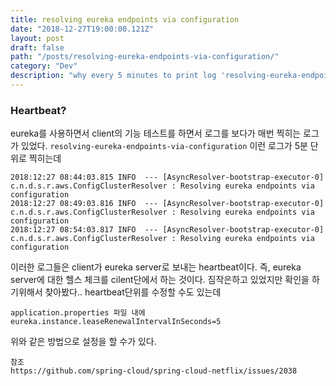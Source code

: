 ```yaml
---
title: resolving eureka endpoints via configuration
date: "2018-12-27T19:00:00.121Z"
layout: post
draft: false
path: "/posts/resolving-eureka-endpoints-via-configuration/"
category: "Dev"
description: "why every 5 minutes to print log 'resolving-eureka-endpoints-via-configuration'? "
---
```


### Heartbeat?

eureka를 사용하면서 client의 기능 테스트를 하면서 로그를 보다가 매번 찍히는 로그가 있었다.
```resolving-eureka-endpoints-via-configuration``` 이런 로그가 5분 단위로 찍히는데 
```
2018:12:27 08:44:03.815 INFO  --- [AsyncResolver-bootstrap-executor-0] c.n.d.s.r.aws.ConfigClusterResolver : Resolving eureka endpoints via configuration
2018:12:27 08:49:03.816 INFO  --- [AsyncResolver-bootstrap-executor-0] c.n.d.s.r.aws.ConfigClusterResolver : Resolving eureka endpoints via configuration
2018:12:27 08:54:03.817 INFO  --- [AsyncResolver-bootstrap-executor-0] c.n.d.s.r.aws.ConfigClusterResolver : Resolving eureka endpoints via configuration
```
이러한 로그들은 client가 eureka server로 보내는 heartbeat이다. 즉, eureka server에 대한 헬스 체크를 cilent단에서 하는 것이다. 짐작은하고 있었지만 확인을 하기위해서 찾아봤다..
 heartbeat단위를 수정할 수도 있는데 
 ```
 application.properties 파일 내에
 eureka.instance.leaseRenewalIntervalInSeconds=5
 ```
 위와 같은 방법으로 설정을 할 수가 있다.

```
참조
https://github.com/spring-cloud/spring-cloud-netflix/issues/2038
```